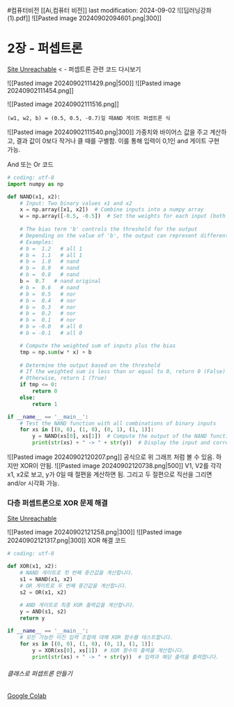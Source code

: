#컴퓨터비전 
[[Ai,컴퓨터 비전]]
last modification: 2024-09-02
![[딥러닝강좌 (1).pdf]]
![[Pasted image 20240902094601.png|300]]
# 2장 - 퍼셉트론
[Site Unreachable](https://colab.research.google.com/drive/1FOW0eJTmd5BvEYV2HlaEGNWUMyeaURvS?usp=drive_open#scrollTo=Hdw5bzfieXEN) < - 퍼셉트론 관련 코드 다시보기

![[Pasted image 20240902111429.png|500]]
![[Pasted image 20240902111454.png]]

![[Pasted image 20240902111516.png]]

```
(w1, w2, b) = (0.5, 0.5, -0.7)일 때AND 게이트 퍼셉트론 식
```
![[Pasted image 20240902111540.png|300]]
가중치와 바이어스 값을 주고 계산하고, 결과 값이 0보다 작거나 클 때를 구별함.
이를 통해 입력이 0,1인 and 게이트 구현 가능.

And 또는 Or 코드
```python
# coding: utf-8
import numpy as np

def NAND(x1, x2):
    # Input: Two binary values x1 and x2
    x = np.array([x1, x2])  # Combine inputs into a numpy array
    w = np.array([-0.5, -0.5])  # Set the weights for each input (both are -0.5)
    
    # The bias term 'b' controls the threshold for the output
    # Depending on the value of 'b', the output can represent different logic gates
    # Examples:
    # b =  1.2   # all 1
    # b =  1.1   # all 1
    # b =  1.0   # nand
    # b =  0.9   # nand
    # b =  0.8   # nand
    b =  0.7   # nand original
    # b =  0.6   # nand
    # b =  0.5   # nor
    # b =  0.4   # nor
    # b =  0.3   # nor
    # b =  0.2   # nor
    # b =  0.1   # nor
    # b = -0.0   # all 0
    # b = -0.1   # all 0

    # Compute the weighted sum of inputs plus the bias
    tmp = np.sum(w * x) + b
    
    # Determine the output based on the threshold
    # If the weighted sum is less than or equal to 0, return 0 (False)
    # Otherwise, return 1 (True)
    if tmp <= 0:
        return 0
    else:
        return 1

if __name__ == '__main__':
    # Test the NAND function with all combinations of binary inputs
    for xs in [(0, 0), (1, 0), (0, 1), (1, 1)]:
        y = NAND(xs[0], xs[1])  # Compute the output of the NAND function
        print(str(xs) + " -> " + str(y))  # Display the input and corresponding output

```
![[Pasted image 20240902120207.png]]
공식으로 위 그래프 처럼 볼 수 있음. 하지만 XOR이 안됨.
![[Pasted image 20240902120738.png|500]]
V1, V2를 각각 x1, x2로 보고, y가 0일 때 절편을 계산하면 됨. 그리고 두 절편으로 직선을 그리면 and/or 시각화 가능.

### 다층 퍼셉트론으로 XOR 문제 해결
[Site Unreachable](https://colab.research.google.com/drive/1S-NLSPJ0Qdh1Pt4pdaqSw4aSyPgYWQLe?usp=drive_open)

![[Pasted image 20240902121258.png|300]]
![[Pasted image 20240902121317.png|300]]
XOR 해결 코드
```python
# coding: utf-8

def XOR(x1, x2):
    # NAND 게이트로 첫 번째 중간값을 계산합니다.
    s1 = NAND(x1, x2)
    # OR 게이트로 두 번째 중간값을 계산합니다.
    s2 = OR(x1, x2)
    
    # AND 게이트로 최종 XOR 출력값을 계산합니다.
    y = AND(s1, s2)
    return y

if __name__ == '__main__':
    # 모든 가능한 이진 입력 조합에 대해 XOR 함수를 테스트합니다.
    for xs in [(0, 0), (1, 0), (0, 1), (1, 1)]:
        y = XOR(xs[0], xs[1])  # XOR 함수의 출력을 계산합니다.
        print(str(xs) + " -> " + str(y))  # 입력과 해당 출력을 출력합니다.
```

###### 클래스로 퍼셉트론 만들기
[Google Colab](https://colab.research.google.com/drive/1UECF-SlerolG8CAKQAlpnfSULCPKqga0)
